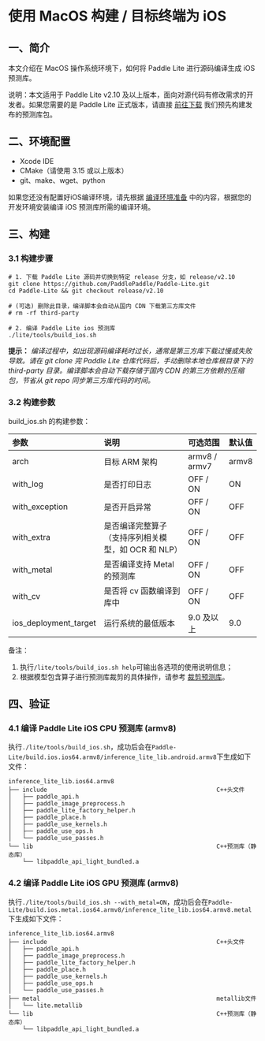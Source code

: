 
# 使用 MacOS 构建 / 目标终端为 iOS

## 一、简介

本文介绍在 MacOS 操作系统环境下，如何将 Paddle Lite 进行源码编译生成 iOS 预测库。

说明：本文适用于 Paddle Lite v2.10 及以上版本，面向对源代码有修改需求的开发者。如果您需要的是 Paddle Lite 正式版本，请直接 [前往下载](https://paddle-lite.readthedocs.io/zh/latest/quick_start/release_lib.html) 我们预先构建发布的预测库包。

## 二、环境配置

- Xcode IDE
- CMake（请使用 3.15 或以上版本）
- git、make、wget、python

如果您还没有配置好iOS编译环境，请先根据 [编译环境准备](compile_env.html#mac-os) 中的内容，根据您的开发环境安装编译 iOS 预测库所需的编译环境。

## 三、构建

### 3.1 构建步骤

```shell
# 1. 下载 Paddle Lite 源码并切换到特定 release 分支，如 release/v2.10
git clone https://github.com/PaddlePaddle/Paddle-Lite.git
cd Paddle-Lite && git checkout release/v2.10

# (可选) 删除此目录，编译脚本会自动从国内 CDN 下载第三方库文件
# rm -rf third-party

# 2. 编译 Paddle Lite ios 预测库
./lite/tools/build_ios.sh
```

**提示：** *编译过程中，如出现源码编译耗时过长，通常是第三方库下载过慢或失败导致。请在 git clone 完 Paddle Lite 仓库代码后，手动删除本地仓库根目录下的 third-party 目录。编译脚本会自动下载存储于国内 CDN 的第三方依赖的压缩包，节省从 git repo 同步第三方库代码的时间。*

### 3.2 构建参数

build_ios.sh 的构建参数：

| 参数 | 说明 | 可选范围 | 默认值 |
| :-- | :-- | :-- | :-- |
| arch           |  目标 ARM 架构   |  armv8 / armv7   |  armv8   |
| with_log       |  是否打印日志  |  OFF / ON |  ON   |
| with_exception |  是否开启异常  |  OFF / ON  |  OFF   |
| with_extra     |  是否编译完整算子（支持序列相关模型，如 OCR 和 NLP）  |  OFF / ON  | OFF   |
| with_metal     |  是否编译支持 Metal 的预测库  | OFF / ON  |  OFF  |
| with_cv        |  是否将 cv 函数编译到库中  |  OFF / ON  |  OFF   |
| ios_deployment_target  | 运行系统的最低版本 | 9.0 及以上 | 9.0 |

备注：
1. 执行`/lite/tools/build_ios.sh help`可输出各选项的使用说明信息；
2. 根据模型包含算子进行预测库裁剪的具体操作，请参考 [裁剪预测库](https://paddle-lite.readthedocs.io/zh/latest/source_compile/library_tailoring.html)。

## 四、验证

### 4.1 编译 Paddle Lite iOS CPU 预测库 (armv8)
执行`./lite/tools/build_ios.sh`，成功后会在`Paddle-Lite/build.ios.ios64.armv8/inference_lite_lib.android.armv8`下生成如下文件：

```shell
inference_lite_lib.ios64.armv8
├── include                                                C++头文件
│   ├── paddle_api.h
│   ├── paddle_image_preprocess.h
│   ├── paddle_lite_factory_helper.h
│   ├── paddle_place.h
│   ├── paddle_use_kernels.h
│   ├── paddle_use_ops.h
│   └── paddle_use_passes.h
└── lib                                                    C++预测库（静态库）
    └── libpaddle_api_light_bundled.a
```
### 4.2 编译 Paddle Lite iOS GPU 预测库 (armv8)

执行`./lite/tools/build_ios.sh --with_metal=ON`，成功后会在`Paddle-Lite/build.ios.metal.ios64.armv8/inference_lite_lib.ios64.armv8.metal`下生成如下文件：

```shell
inference_lite_lib.ios64.armv8
├── include                                                C++头文件
│   ├── paddle_api.h
│   ├── paddle_image_preprocess.h
│   ├── paddle_lite_factory_helper.h
│   ├── paddle_place.h
│   ├── paddle_use_kernels.h
│   ├── paddle_use_ops.h
│   └── paddle_use_passes.h
├── metal                                                  metallib文件
│   └── lite.metallib
└── lib                                                    C++预测库（静态库）
    └── libpaddle_api_light_bundled.a
```
